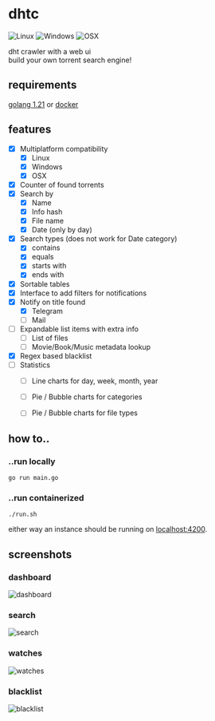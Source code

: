 # dhtc

![Linux](https://github.com/nbdy/dhtc/actions/workflows/linux.yml/badge.svg)
![Windows](https://github.com/nbdy/dhtc/actions/workflows/windows.yml/badge.svg)
![OSX](https://github.com/nbdy/dhtc/actions/workflows/osx.yml/badge.svg)

dht crawler with a web ui<br>
build your own torrent search engine!

## requirements
[golang 1.21](https://go.dev/dl/) or
[docker](https://docs.docker.com/get-docker/)

## features

- [X] Multiplatform compatibility
  - [X] Linux
  - [X] Windows
  - [X] OSX
- [X] Counter of found torrents
- [X] Search by
  - [X] Name
  - [X] Info hash
  - [X] File name
  - [X] Date (only by day)
- [X] Search types (does not work for Date category)
  - [X] contains
  - [X] equals
  - [X] starts with
  - [X] ends with
- [X] Sortable tables
- [X] Interface to add filters for notifications
- [X] Notify on title found
  - [X] Telegram
  - [ ] Mail
- [ ] Expandable list items with extra info
  - [ ] List of files
  - [ ] Movie/Book/Music metadata lookup
- [X] Regex based blacklist
- [ ] Statistics
  - [ ] Line charts for day, week, month, year
  - [ ] Pie / Bubble charts for categories
  - [ ] Pie / Bubble charts for file types


## how to..
### ..run locally
```shell
go run main.go
```
### ..run containerized
```shell
./run.sh
```

either way an instance should be running on [localhost:4200](http://127.0.0.1:4200).

## screenshots

### dashboard

![dashboard](https://i.ibb.co/0rJfG1g/image.png)

### search

![search](https://i.ibb.co/PwWbyK6/image.png)

### watches

![watches](https://i.ibb.co/MfRxvPH/image.png)

### blacklist

![blacklist](https://i.ibb.co/CbwXP5Z/image.png)
